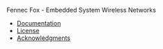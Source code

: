 Fennec Fox - Embedded System Wireless Networks


* <a href="../../wiki">Documentation</a>
* <a href="../../wiki/License">License</a>
* <a href="../../wiki/Acknowledgments">Acknowledgments</a>
